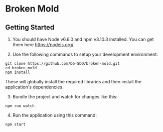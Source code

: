 # Broken Mold

## Getting Started

1. You should have Node v6.6.0 and npm v3.10.3 installed. You can get them here 
https://nodejs.org/.

2. Use the following commands to setup your development environment:
```
git clone https://github.com/D5-SDD/broken-mold.git
cd broken-mold
npm install
```
These will globally install the required libraries and then install the 
application's dependencies.

3. Bundle the project and watch for changes like this:
```
npm run watch
```

4. Run the application using this command:
```
npm start
```
